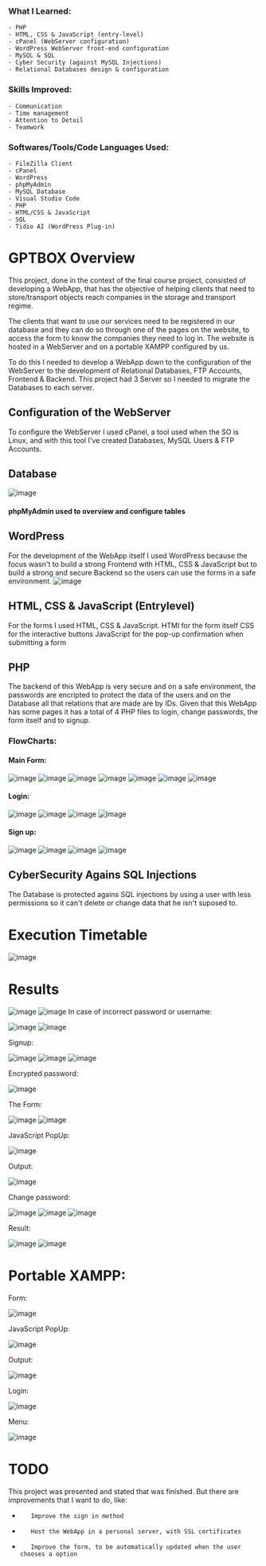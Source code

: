   ### What I Learned:
    - PHP
    - HTML, CSS & JavaScript (entry-level)
    - cPanel (WebServer configuration)
    - WordPress WebServer front-end configuration
    - MySQL & SQL
    - Cyber Security (against MySQL Injections)
    - Relational Databases design & configuration


  ### Skills Improved:
    - Communication 
    - Time management 
    - Attention to Detail
    - Teamwork
  

  ### Softwares/Tools/Code Languages Used:
    - FileZilla Client
    - cPanel
    - WordPress
    - phpMyAdmin
    - MySQL Database
    - Visual Studio Code
    - PHP
    - HTML/CSS & JavaScript
    - SQL
    - Tidio AI (WordPress Plug-in)


# GPTBOX Overview
This project, done in the context of the final course project, consisted of developing a WebApp, that has the objective of helping clients that need to store/transport objects reach companies in the storage and transport regime.

The clients that want to use our services need to be registered in our database and they can do so through one of the pages on the website, to access the form to know the companies they need to log in.
The website is hosted in a WebServer and on a portable XAMPP configured by us.

To do this I needed to develop a WebApp down to the configuration of the WebServer to the development of Relational Databases, FTP Accounts, Frontend & Backend.
This project had 3 Server so I needed to migrate the Databases to each server.

## Configuration of the WebServer
To configure the WebServer I used cPanel, a tool used when the SO is Linux, and with this tool I've created Databases, MySQL Users & FTP Accounts.

## Database
![image](https://github.com/Bolofofopt/ProjetosC/assets/145719526/c2d847f7-408e-48f3-b2b8-1be5598ab6c7)

#### phpMyAdmin used to overview and configure tables

## WordPress
For the development of the WebApp itself I used WordPress because the focus wasn't to build a strong Frontend with HTML, CSS & JavaScript but to build a strong and secure Backend so the users can use the forms in a safe environment.
![image](https://github.com/Bolofofopt/ProjetosC/assets/145719526/6d0b79fe-9567-4a19-9ed1-c3fe07654cad)

## HTML, CSS & JavaScript (Entrylevel)
For the forms I used HTML, CSS & JavaScript.
HTMl for the form itself
CSS for the interactive buttons
JavaScript for the pop-up confirmation when submitting a form

## PHP
The backend of this WebApp is very secure and on a safe environment, the passwords are encripted to protect the data of the users and on the Database all that relations that are made are by IDs.
Given that this WebApp has some pages it has a total of 4 PHP files to login, change passwords, the form itself and to signup.

### FlowCharts:
#### Main Form:
![image](https://github.com/Bolofofopt/Public_Projects/assets/145719526/c63a03de-0b6a-4a97-ba14-7f8ee8a381b1)
![image](https://github.com/Bolofofopt/Public_Projects/assets/145719526/7003fd5f-149f-43d3-8ffc-9534d621a1e5)
![image](https://github.com/Bolofofopt/Public_Projects/assets/145719526/9393446a-28da-4cfb-bd7f-69a1a509482d)
![image](https://github.com/Bolofofopt/Public_Projects/assets/145719526/5b006452-1606-417f-9c85-b5226c57dc75)
![image](https://github.com/Bolofofopt/Public_Projects/assets/145719526/ca277a4f-a99f-4481-8281-05adf573e952)
![image](https://github.com/Bolofofopt/Public_Projects/assets/145719526/5e2b937b-ef45-4e9a-a9e7-ba1e4bee3c42)
![image](https://github.com/Bolofofopt/Public_Projects/assets/145719526/45b29913-57a9-46a2-ba39-0309701b847c)



#### Login:
![image](https://github.com/Bolofofopt/Public_Projects/assets/145719526/1d593779-5560-464e-be67-0da6745a81ae)
![image](https://github.com/Bolofofopt/Public_Projects/assets/145719526/f1641ef7-991d-4e7d-bea1-684aff1c7718)
![image](https://github.com/Bolofofopt/Public_Projects/assets/145719526/52523e39-4730-4337-aba2-3a0f9706ec5f)
![image](https://github.com/Bolofofopt/Public_Projects/assets/145719526/6bbacc87-7c48-4bb5-9299-3a58849811c8)


#### Sign up:
![image](https://github.com/Bolofofopt/Public_Projects/assets/145719526/58a0c709-2393-4fe4-a2aa-6aef85b1f4d8)
![image](https://github.com/Bolofofopt/Public_Projects/assets/145719526/5898832a-6a77-49cc-9756-f449af75ca93)
![image](https://github.com/Bolofofopt/Public_Projects/assets/145719526/280e725e-b6c0-434c-91ae-9e734e7aa868)
![image](https://github.com/Bolofofopt/Public_Projects/assets/145719526/4332fb62-9b1f-401a-b7cc-1f64b8ffb5b2)


## CyberSecurity Agains SQL Injections
The Database is protected agains SQL injections by using a user with less permissions so it can't delete or change data that he isn't suposed to.



# Execution Timetable
![image](https://github.com/Bolofofopt/ProjetosC/assets/145719526/31acdb35-0887-4787-b577-01d120b45434)

# Results
![image](https://github.com/Bolofofopt/ProjetosC/assets/145719526/65a9401c-2201-4fac-8663-c59e06c11ade)
![image](https://github.com/Bolofofopt/ProjetosC/assets/145719526/7e1697fe-ef76-4398-b343-684e5cf2db58)
In case of incorrect password or username:


![image](https://github.com/Bolofofopt/ProjetosC/assets/145719526/f05208f3-52f2-402b-8947-a9819bcebfb6)
![image](https://github.com/Bolofofopt/Public_Projects/assets/145719526/90fd4f04-5f08-42a2-8f47-b460bf864b06)


Signup:

![image](https://github.com/Bolofofopt/ProjetosC/assets/145719526/a685dec2-20b1-41ea-8548-cc350a8ddf2f)
![image](https://github.com/Bolofofopt/ProjetosC/assets/145719526/0cf392ec-d678-48cf-8473-2c8c1cd9c939)
![image](https://github.com/Bolofofopt/ProjetosC/assets/145719526/67f969dc-5a5d-4b3c-9baa-ce60ca5581b2)


Encrypted password:

![image](https://github.com/Bolofofopt/ProjetosC/assets/145719526/68727ef7-d90c-4d42-abba-f1d7c593be07)

The Form:

![image](https://github.com/Bolofofopt/ProjetosC/assets/145719526/298f9fa2-9520-4542-b16f-3aaf33b58dd4)
![image](https://github.com/Bolofofopt/ProjetosC/assets/145719526/8e00d6a9-46cf-4910-a01b-2f782a7d0995)

JavaScript PopUp:

![image](https://github.com/Bolofofopt/ProjetosC/assets/145719526/34507119-6454-478d-b77b-7713a59109b6)

Output:

![image](https://github.com/Bolofofopt/ProjetosC/assets/145719526/c4621798-941e-4540-93fd-5a1ced419156)

Change password:

![image](https://github.com/Bolofofopt/ProjetosC/assets/145719526/6e699d3e-505f-435a-9d3d-fd6528264803)
![image](https://github.com/Bolofofopt/ProjetosC/assets/145719526/b0505e2b-453d-4b9d-913d-4fb03abc24f8)
![image](https://github.com/Bolofofopt/ProjetosC/assets/145719526/cd36f37f-2e73-4ef9-ac6d-9b6ba0f9c046)

Result:

![image](https://github.com/Bolofofopt/ProjetosC/assets/145719526/c7dee0f6-55fa-42ee-8b30-1ab9e7b673d7)
![image](https://github.com/Bolofofopt/ProjetosC/assets/145719526/a8dcc330-97b4-4031-80c3-ae6fa9d9d122)


# Portable XAMPP:
Form:

![image](https://github.com/Bolofofopt/ProjetosC/assets/145719526/92df492f-748e-4474-87ec-13e7c454eca0)

JavaScript PopUp:

![image](https://github.com/Bolofofopt/ProjetosC/assets/145719526/b13e2cc2-d863-4c38-b54e-fe90a74cda3c)

Output:

![image](https://github.com/Bolofofopt/ProjetosC/assets/145719526/f907e947-76bc-42ee-93bb-8a1194327f43)

Login:

![image](https://github.com/Bolofofopt/ProjetosC/assets/145719526/73e17c95-a11a-47a6-9c6b-545de944fe05)

Menu:

![image](https://github.com/Bolofofopt/ProjetosC/assets/145719526/d0ca304c-3573-4632-b824-e1b7ee7d9bd7)

# TODO
This project was presented and stated that was finished. But there are improvements that I want to do, like:
-        Improve the sign in method
-        Host the WebApp in a personal server, with SSL certificates
-        Improve the form, to be automatically updated when the user chooses a option
